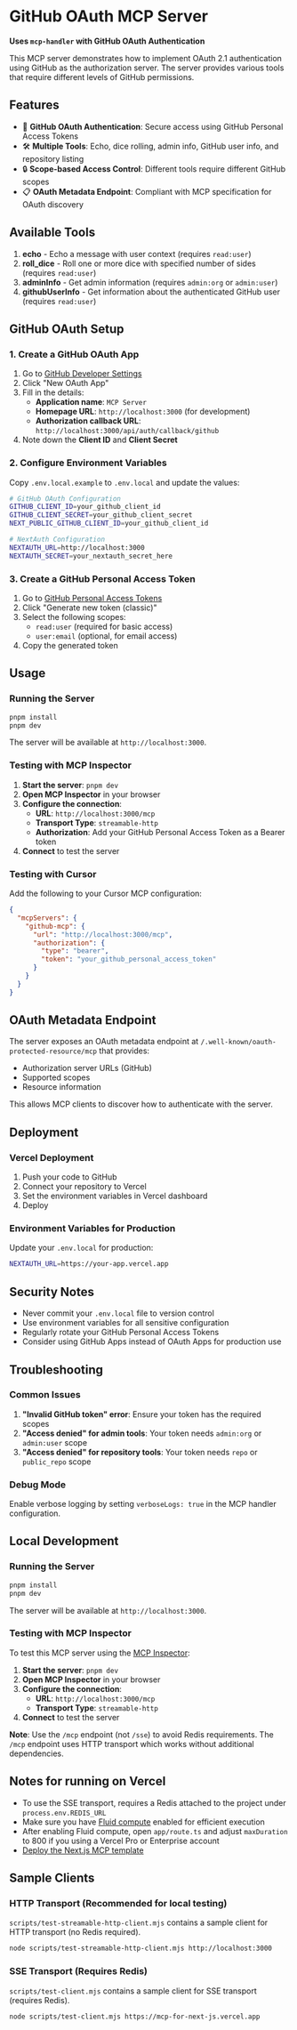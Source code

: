 # GitHub OAuth MCP Server

**Uses `mcp-handler` with GitHub OAuth Authentication**

This MCP server demonstrates how to implement OAuth 2.1 authentication using GitHub as the authorization server. The server provides various tools that require different levels of GitHub permissions.

## Features

- 🔐 **GitHub OAuth Authentication**: Secure access using GitHub Personal Access Tokens
- 🛠️ **Multiple Tools**: Echo, dice rolling, admin info, GitHub user info, and repository listing
- 🔒 **Scope-based Access Control**: Different tools require different GitHub scopes
- 📋 **OAuth Metadata Endpoint**: Compliant with MCP specification for OAuth discovery

## Available Tools

1. **echo** - Echo a message with user context (requires `read:user`)
2. **roll_dice** - Roll one or more dice with specified number of sides (requires `read:user`)
3. **adminInfo** - Get admin information (requires `admin:org` or `admin:user`)
4. **githubUserInfo** - Get information about the authenticated GitHub user (requires `read:user`)

## GitHub OAuth Setup

### 1. Create a GitHub OAuth App

1. Go to [GitHub Developer Settings](https://github.com/settings/developers)
2. Click "New OAuth App"
3. Fill in the details:
   - **Application name**: `MCP Server`
   - **Homepage URL**: `http://localhost:3000` (for development)
   - **Authorization callback URL**: `http://localhost:3000/api/auth/callback/github`
4. Note down the **Client ID** and **Client Secret**

### 2. Configure Environment Variables

Copy `.env.local.example` to `.env.local` and update the values:

```bash
# GitHub OAuth Configuration
GITHUB_CLIENT_ID=your_github_client_id
GITHUB_CLIENT_SECRET=your_github_client_secret
NEXT_PUBLIC_GITHUB_CLIENT_ID=your_github_client_id

# NextAuth Configuration
NEXTAUTH_URL=http://localhost:3000
NEXTAUTH_SECRET=your_nextauth_secret_here
```

### 3. Create a GitHub Personal Access Token

1. Go to [GitHub Personal Access Tokens](https://github.com/settings/tokens)
2. Click "Generate new token (classic)"
3. Select the following scopes:
   - `read:user` (required for basic access)
   - `user:email` (optional, for email access)
4. Copy the generated token

## Usage

### Running the Server

```sh
pnpm install
pnpm dev
```

The server will be available at `http://localhost:3000`.

### Testing with MCP Inspector

1. **Start the server**: `pnpm dev`
2. **Open MCP Inspector** in your browser
3. **Configure the connection**:
   - **URL**: `http://localhost:3000/mcp`
   - **Transport Type**: `streamable-http`
   - **Authorization**: Add your GitHub Personal Access Token as a Bearer token
4. **Connect** to test the server

### Testing with Cursor

Add the following to your Cursor MCP configuration:

```json
{
  "mcpServers": {
    "github-mcp": {
      "url": "http://localhost:3000/mcp",
      "authorization": {
        "type": "bearer",
        "token": "your_github_personal_access_token"
      }
    }
  }
}
```

## OAuth Metadata Endpoint

The server exposes an OAuth metadata endpoint at `/.well-known/oauth-protected-resource/mcp` that provides:

- Authorization server URLs (GitHub)
- Supported scopes
- Resource information

This allows MCP clients to discover how to authenticate with the server.

## Deployment

### Vercel Deployment

1. Push your code to GitHub
2. Connect your repository to Vercel
3. Set the environment variables in Vercel dashboard
4. Deploy

### Environment Variables for Production

Update your `.env.local` for production:

```bash
NEXTAUTH_URL=https://your-app.vercel.app
```

## Security Notes

- Never commit your `.env.local` file to version control
- Use environment variables for all sensitive configuration
- Regularly rotate your GitHub Personal Access Tokens
- Consider using GitHub Apps instead of OAuth Apps for production use

## Troubleshooting

### Common Issues

1. **"Invalid GitHub token" error**: Ensure your token has the required scopes
2. **"Access denied" for admin tools**: Your token needs `admin:org` or `admin:user` scope
3. **"Access denied" for repository tools**: Your token needs `repo` or `public_repo` scope

### Debug Mode

Enable verbose logging by setting `verboseLogs: true` in the MCP handler configuration.

## Local Development

### Running the Server

```sh
pnpm install
pnpm dev
```

The server will be available at `http://localhost:3000`.

### Testing with MCP Inspector

To test this MCP server using the [MCP Inspector](https://modelcontextprotocol.io/inspector):

1. **Start the server**: `pnpm dev`
2. **Open MCP Inspector** in your browser
3. **Configure the connection**:
   - **URL**: `http://localhost:3000/mcp`
   - **Transport Type**: `streamable-http`
4. **Connect** to test the server

**Note**: Use the `/mcp` endpoint (not `/sse`) to avoid Redis requirements. The `/mcp` endpoint uses HTTP transport which works without additional dependencies.

## Notes for running on Vercel

- To use the SSE transport, requires a Redis attached to the project under `process.env.REDIS_URL`
- Make sure you have [Fluid compute](https://vercel.com/docs/functions/fluid-compute) enabled for efficient execution
- After enabling Fluid compute, open `app/route.ts` and adjust `maxDuration` to 800 if you using a Vercel Pro or Enterprise account
- [Deploy the Next.js MCP template](https://vercel.com/templates/next.js/model-context-protocol-mcp-with-next-js)

## Sample Clients

### HTTP Transport (Recommended for local testing)

`scripts/test-streamable-http-client.mjs` contains a sample client for HTTP transport (no Redis required).

```sh
node scripts/test-streamable-http-client.mjs http://localhost:3000
```

### SSE Transport (Requires Redis)

`scripts/test-client.mjs` contains a sample client for SSE transport (requires Redis).

```sh
node scripts/test-client.mjs https://mcp-for-next-js.vercel.app
```
